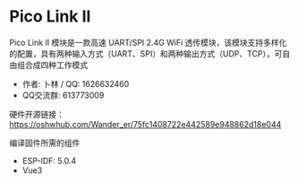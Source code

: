 # Pico Link II

Pico Link II 模块是一款高速 UART/SPI 2.4G WiFi 透传模块，该模块支持多样化的配置，具有两种输入方式（UART、SPI）和两种输出方式（UDP、TCP），可自由组合成四种工作模式

- 作者: 卜林 / QQ: 1626632460
- QQ交流群: 613773009

硬件开源链接：https://oshwhub.com/Wander_er/75fc1408722e442589e948862d18e044

编译固件所需的组件

- ESP-IDF: 5.0.4
- Vue3

